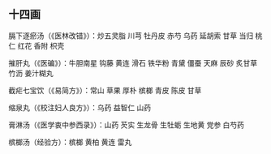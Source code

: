 ## 十四画

膈下逐瘀汤（《医林改错》）：炒五灵脂 川芎 牡丹皮 赤芍 乌药 延胡索 甘草 当归 桃仁 红花 香附 枳壳

摧肝丸（《医碥》）：牛胆南星 钩藤 黄连 滑石 铁华粉 青黛 僵蚕 天麻 辰砂 炙甘草 竹沥 姜汁糊丸

截疟七宝饮（《易简方》）：常山 草果 厚朴 槟榔 青皮 陈皮 甘草

缩泉丸（《校注妇人良方》）：乌药 益智仁 山药

膏淋汤（《医学衷中参西录》）：山药 芡实 生龙骨 生牡蛎 生地黄 党参 白芍药

槟榔汤（经验方）：槟榔 黄柏 黄连 雷丸

